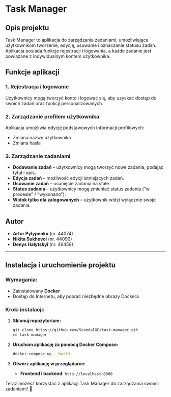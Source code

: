 # Task Manager

## Opis projektu
Task Manager to aplikacja do zarządzania zadaniami, umożliwiająca użytkownikom tworzenie, edycję, usuwanie i oznaczanie statusu zadań. Aplikacja posiada funkcje rejestracji i logowania, a każde zadanie jest powiązane z indywidualnym kontem użytkownika.

## Funkcje aplikacji

### 1. Rejestracja i logowanie
Użytkownicy mogą tworzyć konto i logować się, aby uzyskać dostęp do swoich zadań oraz funkcji personalizowanych.

### 2. Zarządzanie profilem użytkownika
Aplikacja umożliwia edycję podstawowych informacji profilowych:
- Zmiana nazwy użytkownika
- Zmiana hasła

### 3. Zarządzanie zadaniami
- **Dodawanie zadań** – użytkownicy mogą tworzyć nowe zadania, podając tytuł i opis.
- **Edycja zadań** – możliwość edycji istniejących zadań.
- **Usuwanie zadań** – usunięcie zadania na stałe.
- **Status zadania** – użytkownicy mogą zmieniać status zadania ("w procesie" / "wykonano").
- **Widok tylko dla zalogowanych** – użytkownik widzi wyłącznie swoje zadania.

## Autor
- **Artur Pylypenko** (nr. 44074)
- **Nikita Sukhovoi** (nr. 44090)
- **Denys Halytskyi** (nr. 46459)

---

## Instalacja i uruchomienie projektu

### Wymagania:
- Zainstalowany **Docker**
- Dostęp do Internetu, aby pobrać niezbędne obrazy Dockera

### Kroki instalacji:
1. **Sklonuj repozytorium:**
   ```sh
   git clone https://github.com/ScandalXD/task-manager.git
   cd task-manager
   ```

2. **Uruchom aplikację za pomocą Docker Compose:**
   ```sh
   docker-compose up --build
   ```

3. **Otwórz aplikację w przeglądarce:**
   - **Frontend i backend**: `http://localhost:8080`

Teraz możesz korzystać z aplikacji Task Manager do zarządzania swoimi zadaniami! 🚀

